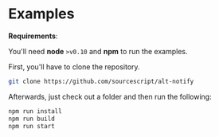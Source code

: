 # Examples

**Requirements**:

You'll need **node** `>v0.10` and **npm** to run the examples.

First, you'll have to clone the repository.

```bash
git clone https://github.com/sourcescript/alt-notify
```

Afterwards, just check out a folder and then run the following:

```bash
npm run install
npm run build
npm run start
```

